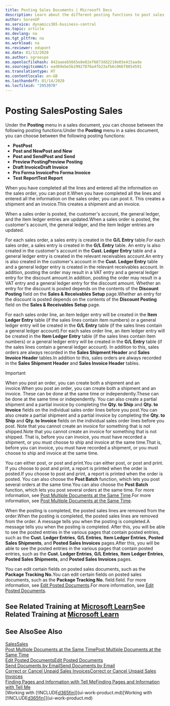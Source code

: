 ```yaml
---
title: Posting Sales Documents | Microsoft Docs
description: Learn about the different posting functions to post sales documents, and how you can update posted documents.
author: SorenGP
ms.service: dynamics365-business-central
ms.topic: article
ms.devlang: na
ms.tgt_pltfrm: na
ms.workload: na
ms.reviewer: edupont
ms.date: 01/13/2020
ms.author: sgroespe
ms.openlocfilehash: 842aaeeb5665e8e02ef6873dd2210e03e415aade
ms.sourcegitcommit: ead69ebe5b29927876a4fb23afb6c066f8854591
ms.translationtype: HT
ms.contentlocale: en-GB
ms.lasthandoff: 01/14/2020
ms.locfileid: "2953978"
---
```

# <a name="posting-sales"></a><span data-ttu-id="c828b-103">Posting Sales</span><span class="sxs-lookup"><span data-stu-id="c828b-103">Posting Sales</span></span>
<span data-ttu-id="c828b-104">Under the **Posting** menu in a sales document, you can choose between the following posting functions:</span><span class="sxs-lookup"><span data-stu-id="c828b-104">Under the **Posting** menu in a sales document, you can choose between the following posting functions:</span></span>

* <span data-ttu-id="c828b-105">**Post**</span><span class="sxs-lookup"><span data-stu-id="c828b-105">**Post**</span></span>
* <span data-ttu-id="c828b-106">**Post and New**</span><span class="sxs-lookup"><span data-stu-id="c828b-106">**Post and New**</span></span>
* <span data-ttu-id="c828b-107">**Post and Send**</span><span class="sxs-lookup"><span data-stu-id="c828b-107">**Post and Send**</span></span>
* <span data-ttu-id="c828b-108">**Preview Posting**</span><span class="sxs-lookup"><span data-stu-id="c828b-108">**Preview Posting**</span></span>
* <span data-ttu-id="c828b-109">**Draft Invoice**</span><span class="sxs-lookup"><span data-stu-id="c828b-109">**Draft Invoice**</span></span>
* <span data-ttu-id="c828b-110">**Pro Forma Invoice**</span><span class="sxs-lookup"><span data-stu-id="c828b-110">**Pro Forma Invoice**</span></span>
* <span data-ttu-id="c828b-111">**Test Report**</span><span class="sxs-lookup"><span data-stu-id="c828b-111">**Test Report**</span></span>

<span data-ttu-id="c828b-112">When you have completed all the lines and entered all the information on the sales order, you can post it.</span><span class="sxs-lookup"><span data-stu-id="c828b-112">When you have completed all the lines and entered all the information on the sales order, you can post it.</span></span> <span data-ttu-id="c828b-113">This creates a shipment and an invoice.</span><span class="sxs-lookup"><span data-stu-id="c828b-113">This creates a shipment and an invoice.</span></span>

<span data-ttu-id="c828b-114">When a sales order is posted, the customer's account, the general ledger, and the item ledger entries are updated.</span><span class="sxs-lookup"><span data-stu-id="c828b-114">When a sales order is posted, the customer's account, the general ledger, and the item ledger entries are updated.</span></span>

<span data-ttu-id="c828b-115">For each sales order, a sales entry is created in the **G/L Entry** table.</span><span class="sxs-lookup"><span data-stu-id="c828b-115">For each sales order, a sales entry is created in the **G/L Entry** table.</span></span> <span data-ttu-id="c828b-116">An entry is also created in the customer's account in the **Cust. Ledger Entry** table and a general ledger entry is created in the relevant receivables account.</span><span class="sxs-lookup"><span data-stu-id="c828b-116">An entry is also created in the customer's account in the **Cust. Ledger Entry** table and a general ledger entry is created in the relevant receivables account.</span></span> <span data-ttu-id="c828b-117">In addition, posting the order may result in a VAT entry and a general ledger entry for the discount amount.</span><span class="sxs-lookup"><span data-stu-id="c828b-117">In addition, posting the order may result in a VAT entry and a general ledger entry for the discount amount.</span></span> <span data-ttu-id="c828b-118">Whether an entry for the discount is posted depends on the contents of the **Discount Posting** field on the **Sales & Receivables Setup** page.</span><span class="sxs-lookup"><span data-stu-id="c828b-118">Whether an entry for the discount is posted depends on the contents of the **Discount Posting** field on the **Sales & Receivables Setup** page.</span></span>

<span data-ttu-id="c828b-119">For each sales order line, an item ledger entry will be created in the **Item Ledger Entry** table (if the sales lines contain item numbers) or a general ledger entry will be created in the **G/L Entry** table (if the sales lines contain a general ledger account).</span><span class="sxs-lookup"><span data-stu-id="c828b-119">For each sales order line, an item ledger entry will be created in the **Item Ledger Entry** table (if the sales lines contain item numbers) or a general ledger entry will be created in the **G/L Entry** table (if the sales lines contain a general ledger account).</span></span> <span data-ttu-id="c828b-120">In addition to this, sales orders are always recorded in the **Sales Shipment Header** and **Sales Invoice Header** tables.</span><span class="sxs-lookup"><span data-stu-id="c828b-120">In addition to this, sales orders are always recorded in the **Sales Shipment Header** and **Sales Invoice Header** tables.</span></span>

> [!IMPORTANT]  
>   <span data-ttu-id="c828b-121">When you post an order, you can create both a shipment and an invoice.</span><span class="sxs-lookup"><span data-stu-id="c828b-121">When you post an order, you can create both a shipment and an invoice.</span></span> <span data-ttu-id="c828b-122">These can be done at the same time or independently.</span><span class="sxs-lookup"><span data-stu-id="c828b-122">These can be done at the same time or independently.</span></span> <span data-ttu-id="c828b-123">You can also create a partial shipment and a partial invoice by completing the **Qty. to Ship** and **Qty. to Invoice** fields on the individual sales order lines before you post.</span><span class="sxs-lookup"><span data-stu-id="c828b-123">You can also create a partial shipment and a partial invoice by completing the **Qty. to Ship** and **Qty. to Invoice** fields on the individual sales order lines before you post.</span></span> <span data-ttu-id="c828b-124">Note that you cannot create an invoice for something that is not shipped.</span><span class="sxs-lookup"><span data-stu-id="c828b-124">Note that you cannot create an invoice for something that is not shipped.</span></span> <span data-ttu-id="c828b-125">That is, before you can invoice, you must have recorded a shipment, or you must choose to ship and invoice at the same time.</span><span class="sxs-lookup"><span data-stu-id="c828b-125">That is, before you can invoice, you must have recorded a shipment, or you must choose to ship and invoice at the same time.</span></span>

<span data-ttu-id="c828b-126">You can either post, or post and print.</span><span class="sxs-lookup"><span data-stu-id="c828b-126">You can either post, or post and print.</span></span> <span data-ttu-id="c828b-127">If you choose to post and print, a report is printed when the order is posted.</span><span class="sxs-lookup"><span data-stu-id="c828b-127">If you choose to post and print, a report is printed when the order is posted.</span></span> <span data-ttu-id="c828b-128">You can also choose the **Post Batch** function, which lets you post several orders at the same time.</span><span class="sxs-lookup"><span data-stu-id="c828b-128">You can also choose the **Post Batch** function, which lets you post several orders at the same time.</span></span> <span data-ttu-id="c828b-129">For more information, see [Post Multiple Documents at the Same Time](ui-batch-posting.md).</span><span class="sxs-lookup"><span data-stu-id="c828b-129">For more information, see [Post Multiple Documents at the Same Time](ui-batch-posting.md).</span></span>

<span data-ttu-id="c828b-130">When the posting is completed, the posted sales lines are removed from the order.</span><span class="sxs-lookup"><span data-stu-id="c828b-130">When the posting is completed, the posted sales lines are removed from the order.</span></span> <span data-ttu-id="c828b-131">A message tells you when the posting is completed.</span><span class="sxs-lookup"><span data-stu-id="c828b-131">A message tells you when the posting is completed.</span></span> <span data-ttu-id="c828b-132">After this, you will be able to see the posted entries in the various pages that contain posted entries, such as the **Cust. Ledger Entries**, **G/L Entries**, **Item Ledger Entries**, **Posted Sales Shipments**, and **Posted Sales Invoices** pages.</span><span class="sxs-lookup"><span data-stu-id="c828b-132">After this, you will be able to see the posted entries in the various pages that contain posted entries, such as the **Cust. Ledger Entries**, **G/L Entries**, **Item Ledger Entries**, **Posted Sales Shipments**, and **Posted Sales Invoices** pages.</span></span>  

<span data-ttu-id="c828b-133">You can edit certain fields on posted sales documents, such as the **Package Tracking No.**</span><span class="sxs-lookup"><span data-stu-id="c828b-133">You can edit certain fields on posted sales documents, such as the **Package Tracking No.**</span></span> <span data-ttu-id="c828b-134">field.</span><span class="sxs-lookup"><span data-stu-id="c828b-134">field.</span></span> <span data-ttu-id="c828b-135">For more information, see [Edit Posted Documents](across-edit-posted-document.md).</span><span class="sxs-lookup"><span data-stu-id="c828b-135">For more information, see [Edit Posted Documents](across-edit-posted-document.md).</span></span>

## <a name="see-related-training-at-microsoft-learnlearnmodulesship-invoice-items-dynamics-365-business-centralindex"></a><span data-ttu-id="c828b-136">See Related Training at [Microsoft Learn](/learn/modules/ship-invoice-items-dynamics-365-business-central/index)</span><span class="sxs-lookup"><span data-stu-id="c828b-136">See Related Training at [Microsoft Learn](/learn/modules/ship-invoice-items-dynamics-365-business-central/index)</span></span>

## <a name="see-also"></a><span data-ttu-id="c828b-137">See Also</span><span class="sxs-lookup"><span data-stu-id="c828b-137">See Also</span></span>
[<span data-ttu-id="c828b-138">Sales</span><span class="sxs-lookup"><span data-stu-id="c828b-138">Sales</span></span>](sales-manage-sales.md)  
[<span data-ttu-id="c828b-139">Post Multiple Documents at the Same Time</span><span class="sxs-lookup"><span data-stu-id="c828b-139">Post Multiple Documents at the Same Time</span></span>](ui-batch-posting.md)  
[<span data-ttu-id="c828b-140">Edit Posted Documents</span><span class="sxs-lookup"><span data-stu-id="c828b-140">Edit Posted Documents</span></span>](across-edit-posted-document.md)  
[<span data-ttu-id="c828b-141">Send Documents by Email</span><span class="sxs-lookup"><span data-stu-id="c828b-141">Send Documents by Email</span></span>](ui-how-send-documents-email.md)  
[<span data-ttu-id="c828b-142">Correct or Cancel Unpaid Sales Invoices</span><span class="sxs-lookup"><span data-stu-id="c828b-142">Correct or Cancel Unpaid Sales Invoices</span></span>](sales-how-correct-cancel-sales-invoice.md)  
[<span data-ttu-id="c828b-143">Finding Pages and Information with Tell Me</span><span class="sxs-lookup"><span data-stu-id="c828b-143">Finding Pages and Information with Tell Me</span></span>](ui-search.md)  
<span data-ttu-id="c828b-144">[Working with [!INCLUDE[d365fin](includes/d365fin_md.md)]](ui-work-product.md)</span><span class="sxs-lookup"><span data-stu-id="c828b-144">[Working with [!INCLUDE[d365fin](includes/d365fin_md.md)]](ui-work-product.md)</span></span>
